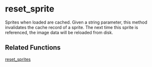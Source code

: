 # reset_sprite

Sprites when loaded are cached. Given a string parameter, this method invalidates the cache record of a sprite.  The next time this sprite is referenced, the image data will be reloaded from disk.

## Related Functions

[reset_sprites](reset_sprites.md)
